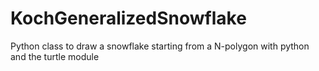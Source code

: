 # KochGeneralizedSnowflake
Python class to draw a snowflake starting from a N-polygon with python and the turtle module
